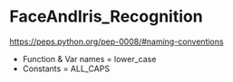# FaceAndIris_Recognition

https://peps.python.org/pep-0008/#naming-conventions

- Function & Var names = lower_case 
- Constants = ALL_CAPS
